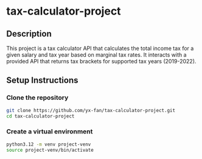 # tax-calculator-project

## Description
This project is a tax calculator API that calculates the total income tax for a given salary and tax year based on marginal tax rates. It interacts with a provided API that returns tax brackets for supported tax years (2019-2022).

## Setup Instructions

### Clone the repository
```bash
git clone https://github.com/yx-fan/tax-calculator-project.git
cd tax-calculator-project
```

### Create a virtual environment
```bash
python3.12 -m venv project-venv
source project-venv/bin/activate
```